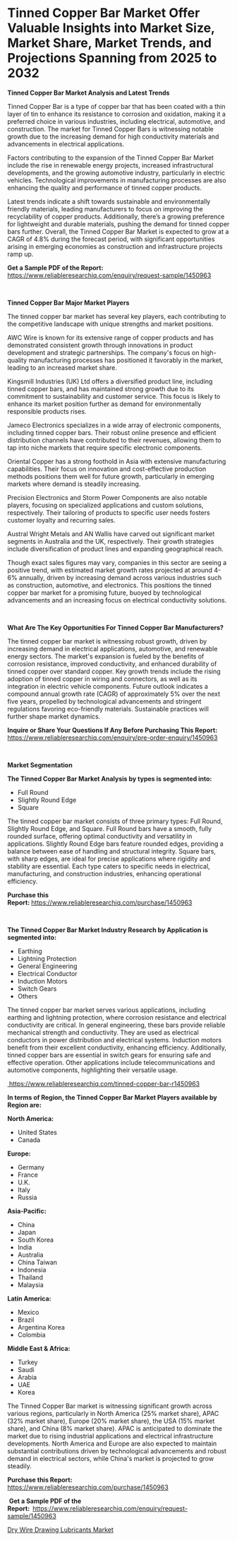 <p><h1>Tinned Copper Bar Market Offer Valuable Insights into Market Size, Market Share, Market Trends, and Projections Spanning from 2025 to 2032</h1></p><p><strong>Tinned Copper Bar Market Analysis and Latest Trends</strong></p>
<p><p>Tinned Copper Bar is a type of copper bar that has been coated with a thin layer of tin to enhance its resistance to corrosion and oxidation, making it a preferred choice in various industries, including electrical, automotive, and construction. The market for Tinned Copper Bars is witnessing notable growth due to the increasing demand for high conductivity materials and advancements in electrical applications.</p><p>Factors contributing to the expansion of the Tinned Copper Bar Market include the rise in renewable energy projects, increased infrastructural developments, and the growing automotive industry, particularly in electric vehicles. Technological improvements in manufacturing processes are also enhancing the quality and performance of tinned copper products. </p><p>Latest trends indicate a shift towards sustainable and environmentally friendly materials, leading manufacturers to focus on improving the recyclability of copper products. Additionally, there’s a growing preference for lightweight and durable materials, pushing the demand for tinned copper bars further. Overall, the Tinned Copper Bar Market is expected to grow at a CAGR of 4.8% during the forecast period, with significant opportunities arising in emerging economies as construction and infrastructure projects ramp up.</p></p>
<p><strong>Get a Sample PDF of the Report:&nbsp;</strong> <a href="https://www.reliableresearchiq.com/enquiry/request-sample/1450963?utm_campaign=2926&utm_medium=2&utm_source=Github&utm_content=ia&utm_term=02042025&utm_id=tinned-copper-bar">https://www.reliableresearchiq.com/enquiry/request-sample/1450963</a></p>
<p>&nbsp;</p>
<p><strong>Tinned Copper Bar Major Market Players</strong></p>
<p><p>The tinned copper bar market has several key players, each contributing to the competitive landscape with unique strengths and market positions. </p><p>AWC Wire is known for its extensive range of copper products and has demonstrated consistent growth through innovations in product development and strategic partnerships. The company's focus on high-quality manufacturing processes has positioned it favorably in the market, leading to an increased market share.</p><p>Kingsmill Industries (UK) Ltd offers a diversified product line, including tinned copper bars, and has maintained strong growth due to its commitment to sustainability and customer service. This focus is likely to enhance its market position further as demand for environmentally responsible products rises.</p><p>Jameco Electronics specializes in a wide array of electronic components, including tinned copper bars. Their robust online presence and efficient distribution channels have contributed to their revenues, allowing them to tap into niche markets that require specific electronic components.</p><p>Oriental Copper has a strong foothold in Asia with extensive manufacturing capabilities. Their focus on innovation and cost-effective production methods positions them well for future growth, particularly in emerging markets where demand is steadily increasing.</p><p>Precision Electronics and Storm Power Components are also notable players, focusing on specialized applications and custom solutions, respectively. Their tailoring of products to specific user needs fosters customer loyalty and recurring sales.</p><p>Austral Wright Metals and AN Wallis have carved out significant market segments in Australia and the UK, respectively. Their growth strategies include diversification of product lines and expanding geographical reach.</p><p>Though exact sales figures may vary, companies in this sector are seeing a positive trend, with estimated market growth rates projected at around 4-6% annually, driven by increasing demand across various industries such as construction, automotive, and electronics. This positions the tinned copper bar market for a promising future, buoyed by technological advancements and an increasing focus on electrical conductivity solutions.</p></p>
<p>&nbsp;</p>
<p><strong>What Are The Key Opportunities For Tinned Copper Bar Manufacturers?</strong></p>
<p><p>The tinned copper bar market is witnessing robust growth, driven by increasing demand in electrical applications, automotive, and renewable energy sectors. The market's expansion is fueled by the benefits of corrosion resistance, improved conductivity, and enhanced durability of tinned copper over standard copper. Key growth trends include the rising adoption of tinned copper in wiring and connectors, as well as its integration in electric vehicle components. Future outlook indicates a compound annual growth rate (CAGR) of approximately 5% over the next five years, propelled by technological advancements and stringent regulations favoring eco-friendly materials. Sustainable practices will further shape market dynamics.</p></p>
<p><strong>Inquire or Share Your Questions If Any Before Purchasing This Report:</strong> <a href="https://www.reliableresearchiq.com/enquiry/pre-order-enquiry/1450963?utm_campaign=2926&utm_medium=2&utm_source=Github&utm_content=ia&utm_term=02042025&utm_id=tinned-copper-bar">https://www.reliableresearchiq.com/enquiry/pre-order-enquiry/1450963</a></p>
<p>&nbsp;</p>
<p><strong>Market Segmentation</strong></p>
<p><strong>The Tinned Copper Bar Market Analysis by types is segmented into:</strong></p>
<p><ul><li>Full Round</li><li>Slightly Round Edge</li><li>Square</li></ul></p>
<p><p>The tinned copper bar market consists of three primary types: Full Round, Slightly Round Edge, and Square. Full Round bars have a smooth, fully rounded surface, offering optimal conductivity and versatility in applications. Slightly Round Edge bars feature rounded edges, providing a balance between ease of handling and structural integrity. Square bars, with sharp edges, are ideal for precise applications where rigidity and stability are essential. Each type caters to specific needs in electrical, manufacturing, and construction industries, enhancing operational efficiency.</p></p>
<p><strong>Purchase this Report:&nbsp;</strong><a href="https://www.reliableresearchiq.com/purchase/1450963?utm_campaign=2926&utm_medium=2&utm_source=Github&utm_content=ia&utm_term=02042025&utm_id=tinned-copper-bar">https://www.reliableresearchiq.com/purchase/1450963</a></p>
<p>&nbsp;</p>
<p><strong>The Tinned Copper Bar Market Industry Research by Application is segmented into:</strong></p>
<p><ul><li>Earthing</li><li>Lightning Protection</li><li>General Engineering</li><li>Electrical Conductor</li><li>Induction Motors</li><li>Switch Gears</li><li>Others</li></ul></p>
<p><p>The tinned copper bar market serves various applications, including earthing and lightning protection, where corrosion resistance and electrical conductivity are critical. In general engineering, these bars provide reliable mechanical strength and conductivity. They are used as electrical conductors in power distribution and electrical systems. Induction motors benefit from their excellent conductivity, enhancing efficiency. Additionally, tinned copper bars are essential in switch gears for ensuring safe and effective operation. Other applications include telecommunications and automotive components, highlighting their versatile usage.</p></p>
<p><a href="https://www.reliableresearchiq.com/tinned-copper-bar-r1450963?utm_campaign=2926&utm_medium=2&utm_source=Github&utm_content=ia&utm_term=02042025&utm_id=tinned-copper-bar">&nbsp;https://www.reliableresearchiq.com/tinned-copper-bar-r1450963</a></p>
<p><strong>In terms of Region, the Tinned Copper Bar Market Players available by Region are:</strong></p>
<p>
    <p> <strong> North America: </strong>
        <ul>
            <li>United States</li>
            <li>Canada</li>
        </ul>
        </p> 
    <p> <strong> Europe: </strong>
        <ul>
            <li>Germany</li>
            <li>France</li>
            <li>U.K.</li>
            <li>Italy</li>
            <li>Russia</li>
        </ul>
        </p> 
    <p> <strong> Asia-Pacific: </strong>
        <ul>
            <li>China</li>
            <li>Japan</li>
            <li>South Korea</li>
            <li>India</li>
            <li>Australia</li>
            <li>China Taiwan</li>
            <li>Indonesia</li>
            <li>Thailand</li>
            <li>Malaysia</li>
        </ul>
        </p> 
    <p> <strong> Latin America: </strong>
        <ul>
            <li>Mexico</li>
            <li>Brazil</li>
            <li>Argentina Korea</li>
            <li>Colombia</li>
        </ul>
        </p> 
    <p> <strong> Middle East & Africa: </strong>
        <ul>
            <li>Turkey</li>
            <li>Saudi</li>
            <li>Arabia</li>
            <li>UAE</li>
            <li>Korea</li>
        </ul>
    </p>
    </p>
<p><p>The Tinned Copper Bar market is witnessing significant growth across various regions, particularly in North America (25% market share), APAC (32% market share), Europe (20% market share), the USA (15% market share), and China (8% market share). APAC is anticipated to dominate the market due to rising industrial applications and electrical infrastructure developments. North America and Europe are also expected to maintain substantial contributions driven by technological advancements and robust demand in electrical sectors, while China's market is projected to grow steadily.</p></p>
<p><strong>Purchase this Report: </strong><a href="https://www.reliableresearchiq.com/purchase/1450963?utm_campaign=2926&utm_medium=2&utm_source=Github&utm_content=ia&utm_term=02042025&utm_id=tinned-copper-bar">https://www.reliableresearchiq.com/purchase/1450963</a></p>
<p>&nbsp;<strong>Get a Sample PDF of the Report:&nbsp;&nbsp;</strong><a href="https://www.reliableresearchiq.com/enquiry/request-sample/1450963?utm_campaign=2926&utm_medium=2&utm_source=Github&utm_content=ia&utm_term=02042025&utm_id=tinned-copper-bar">https://www.reliableresearchiq.com/enquiry/request-sample/1450963</a></p>
<p><strong></strong></p>
<p><p><a href="https://github.com/sefathlehki/Market-Research-Report-List-1/blob/main/dry-wire-drawing-lubricants-market.md?utm_campaign=2926&utm_medium=2&utm_source=Github&utm_content=ia&utm_term=02042025&utm_id=tinned-copper-bar">Dry Wire Drawing Lubricants Market</a></p></p>